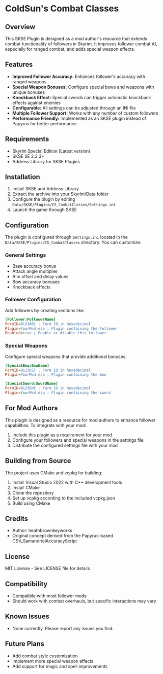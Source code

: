 # ColdSun's Combat Classes

## Overview
This SKSE Plugin is designed as a mod author's resource that extends combat functionality of followers in Skyrim. It improves follower combat AI, especially for ranged combat, and adds special weapon effects.

## Features
- **Improved Follower Accuracy:** Enhances follower's accuracy with ranged weapons
- **Special Weapon Bonuses:** Configure special bows and weapons with unique bonuses
- **Knockback Effect:** Special swords can trigger automatic knockback effects against enemies
- **Configurable:** All settings can be adjusted through an INI file
- **Multiple Follower Support:** Works with any number of custom followers
- **Performance Friendly:** Implemented as an SKSE plugin instead of Papyrus for better performance

## Requirements
- Skyrim Special Edition (Latest version)
- SKSE SE 2.2.3+
- Address Library for SKSE Plugins

## Installation
1. Install SKSE and Address Library
2. Extract the archive into your Skyrim/Data folder
3. Configure the plugin by editing `Data/SKSE/Plugins/CS_CombatClasses/Settings.ini`
4. Launch the game through SKSE

## Configuration
The plugin is configured through `Settings.ini` located in the `Data/SKSE/Plugins/CS_CombatClasses` directory. You can customize:

### General Settings
- Base accuracy bonus
- Attack angle multiplier
- Aim offset and delay values
- Bow accuracy bonuses
- Knockback effects

### Follower Configuration
Add followers by creating sections like:
```ini
[Follower:FollowerName]
FormID=0123ABC ; Form ID in hexadecimal
Plugin=YourMod.esp ; Plugin containing the follower
Enabled=true ; Enable or disable this follower
```

### Special Weapons
Configure special weapons that provide additional bonuses:
```ini
[SpecialBow:BowName]
FormID=0123DEF ; Form ID in hexadecimal
Plugin=YourMod.esp ; Plugin containing the bow

[SpecialSword:SwordName]
FormID=0123GHI ; Form ID in hexadecimal
Plugin=YourMod.esp ; Plugin containing the sword
```

## For Mod Authors
This plugin is designed as a resource for mod authors to enhance follower capabilities. To integrate with your mod:

1. Include this plugin as a requirement for your mod
2. Configure your followers and special weapons in the settings file
3. Distribute the configured settings file with your mod

## Building from Source
The project uses CMake and vcpkg for building:

1. Install Visual Studio 2022 with C++ development tools
2. Install CMake
3. Clone the repository
4. Set up vcpkg according to the included vcpkg.json
5. Build using CMake

## Credits
- Author: heathbrownkeyworks
- Original concept derived from the Papyrus-based CSV_SamandrielAccuracyScript

## License
MIT License - See LICENSE file for details

## Compatibility
- Compatible with most follower mods
- Should work with combat overhauls, but specific interactions may vary

## Known Issues
- None currently. Please report any issues you find.

## Future Plans
- Add combat style customization
- Implement more special weapon effects
- Add support for magic and spell improvements